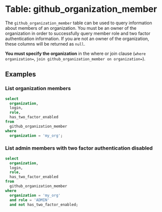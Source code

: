 # Table: github_organization_member

The `github_organization_member` table can be used to query information about members of an organization. You must be an owner of the organization in order to successfully query member role and two factor authentication information. If you are not an owner of the organization, these columns will be returned as `null`.

**You must specify the organization** in the where or join clause (`where organization=`, `join github_organization_member on organization=`).

## Examples

### List organization members

```sql
select
  organization,
  login,
  role,
  has_two_factor_enabled
from
  github_organization_member
where
  organization = 'my_org';
```

### List admin members with two factor authentication disabled

```sql
select
  organization,
  login,
  role,
  has_two_factor_enabled
from
  github_organization_member
where
  organization = 'my_org'
  and role = 'ADMIN'
  and not has_two_factor_enabled;
```
